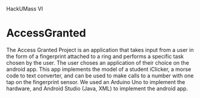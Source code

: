HackUMass VI

# AccessGranted

The Access Granted Project is an application that takes input from a user in the form of a fingerprint attached to a ring and performs 
a specific task chosen by the user. The user choses an application of their choice on the android app. This app implements the model of a
student iClicker, a morse code to text converter, and can be used to make calls to a number with one tap on the fingerprint sensor. 
We used an Arduino Uno to implement the hardware, and Android Studio (Java, XML) to implement the android app.
